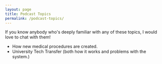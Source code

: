 ```yaml
---
layout: page
title: Podcast Topics
permalink: /podcast-topics/
---
```


If you know anybody who's deeply familiar with any of these topics, I would love to chat with them!

- How new medical procedures are created.
- University Tech Transfer (both how it works and problems with the system.)
